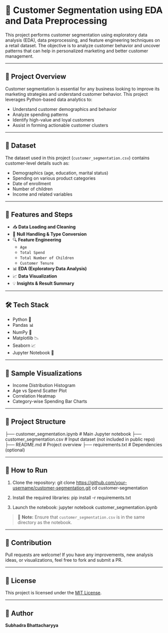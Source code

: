 # 🧠 Customer Segmentation using EDA and Data Preprocessing

This project performs customer segmentation using exploratory data analysis (EDA), data preprocessing, and feature engineering techniques on a retail dataset. The objective is to analyze customer behavior and uncover patterns that can help in personalized marketing and better customer management.

---

## 📌 Project Overview

Customer segmentation is essential for any business looking to improve its marketing strategies and understand customer behavior. This project leverages Python-based data analytics to:
- Understand customer demographics and behavior
- Analyze spending patterns
- Identify high-value and loyal customers
- Assist in forming actionable customer clusters

---

## 📂 Dataset

The dataset used in this project (`customer_segmentation.csv`) contains customer-level details such as:
- Demographics (age, education, marital status)
- Spending on various product categories
- Date of enrollment
- Number of children
- Income and related variables

---

## 🔧 Features and Steps

- 📥 **Data Loading and Cleaning**
- 🧹 **Null Handling & Type Conversion**
- 🔍 **Feature Engineering**
  - `Age`
  - `Total Spend`
  - `Total Number of Children`
  - `Customer Tenure`
- 📊 **EDA (Exploratory Data Analysis)**
- 📈 **Data Visualization**
- 💡 **Insights & Result Summary**

---

## 🛠️ Tech Stack

- Python 🐍
- Pandas 📊
- NumPy 🔢
- Matplotlib 📉
- Seaborn 📈
- Jupyter Notebook 📓

---

## 📸 Sample Visualizations

- Income Distribution Histogram
- Age vs Spend Scatter Plot
- Correlation Heatmap
- Category-wise Spending Bar Charts

---

## 📁 Project Structure

├── customer_segmentation.ipynb # Main Jupyter notebook
├── customer_segmentation.csv # Input dataset (not included in public repo)
├── README.md # Project overview
├── requirements.txt # Dependencies (optional)



---

## 🚀 How to Run

1. Clone the repository:
git clone https://github.com/your-username/customer-segmentation.git
cd customer-segmentation



2. Install the required libraries:
pip install -r requirements.txt



3. Launch the notebook:
jupyter notebook customer_segmentation.ipynb



> 📌 **Note:** Ensure that `customer_segmentation.csv` is in the same directory as the notebook.

---

## 🤝 Contribution

Pull requests are welcome! If you have any improvements, new analysis ideas, or visualizations, feel free to fork and submit a PR.

---

## 📜 License

This project is licensed under the [MIT License](LICENSE).

---

## 👤 Author

**Subhadra Bhattacharyya**  

